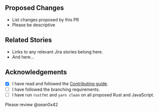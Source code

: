 ## Proposed Changes
 - List changes proposed by this PR
 - Please be descriptive

## Related Stories
 - Links to any relevant Jira stories belong here.
 - And here...

## Acknowledgements
 - [x] I have read and followed the [Contributing guide](https://github.com/sean0x42/kauri/blob/master/.github/CONTRIBUTING.md).
 - [ ] I have followed the branching requirements.
 - [ ] I have run `rustfmt` and `yarn clean` on all proposed Rust and JavaScript.

Please review @sean0x42
